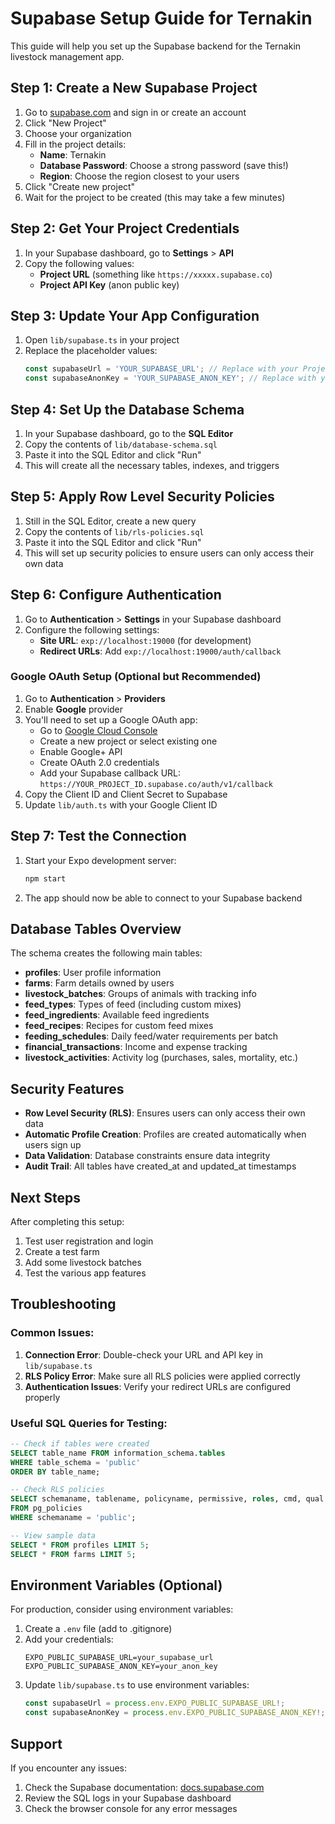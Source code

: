 # Supabase Setup Guide for Ternakin

This guide will help you set up the Supabase backend for the Ternakin livestock management app.

## Step 1: Create a New Supabase Project

1. Go to [supabase.com](https://supabase.com) and sign in or create an account
2. Click "New Project"
3. Choose your organization
4. Fill in the project details:
   - **Name**: Ternakin
   - **Database Password**: Choose a strong password (save this!)
   - **Region**: Choose the region closest to your users
5. Click "Create new project"
6. Wait for the project to be created (this may take a few minutes)

## Step 2: Get Your Project Credentials

1. In your Supabase dashboard, go to **Settings** > **API**
2. Copy the following values:
   - **Project URL** (something like `https://xxxxx.supabase.co`)
   - **Project API Key** (anon public key)

## Step 3: Update Your App Configuration

1. Open `lib/supabase.ts` in your project
2. Replace the placeholder values:
   ```typescript
   const supabaseUrl = 'YOUR_SUPABASE_URL'; // Replace with your Project URL
   const supabaseAnonKey = 'YOUR_SUPABASE_ANON_KEY'; // Replace with your API Key
   ```

## Step 4: Set Up the Database Schema

1. In your Supabase dashboard, go to the **SQL Editor**
2. Copy the contents of `lib/database-schema.sql`
3. Paste it into the SQL Editor and click "Run"
4. This will create all the necessary tables, indexes, and triggers

## Step 5: Apply Row Level Security Policies

1. Still in the SQL Editor, create a new query
2. Copy the contents of `lib/rls-policies.sql`
3. Paste it into the SQL Editor and click "Run"
4. This will set up security policies to ensure users can only access their own data

## Step 6: Configure Authentication

1. Go to **Authentication** > **Settings** in your Supabase dashboard
2. Configure the following settings:
   - **Site URL**: `exp://localhost:19000` (for development)
   - **Redirect URLs**: Add `exp://localhost:19000/auth/callback`

### Google OAuth Setup (Optional but Recommended)

1. Go to **Authentication** > **Providers**
2. Enable **Google** provider
3. You'll need to set up a Google OAuth app:
   - Go to [Google Cloud Console](https://console.cloud.google.com/)
   - Create a new project or select existing one
   - Enable Google+ API
   - Create OAuth 2.0 credentials
   - Add your Supabase callback URL: `https://YOUR_PROJECT_ID.supabase.co/auth/v1/callback`
4. Copy the Client ID and Client Secret to Supabase
5. Update `lib/auth.ts` with your Google Client ID

## Step 7: Test the Connection

1. Start your Expo development server:
   ```bash
   npm start
   ```
2. The app should now be able to connect to your Supabase backend

## Database Tables Overview

The schema creates the following main tables:

- **profiles**: User profile information
- **farms**: Farm details owned by users
- **livestock_batches**: Groups of animals with tracking info
- **feed_types**: Types of feed (including custom mixes)
- **feed_ingredients**: Available feed ingredients
- **feed_recipes**: Recipes for custom feed mixes
- **feeding_schedules**: Daily feed/water requirements per batch
- **financial_transactions**: Income and expense tracking
- **livestock_activities**: Activity log (purchases, sales, mortality, etc.)

## Security Features

- **Row Level Security (RLS)**: Ensures users can only access their own data
- **Automatic Profile Creation**: Profiles are created automatically when users sign up
- **Data Validation**: Database constraints ensure data integrity
- **Audit Trail**: All tables have created_at and updated_at timestamps

## Next Steps

After completing this setup:

1. Test user registration and login
2. Create a test farm
3. Add some livestock batches
4. Test the various app features

## Troubleshooting

### Common Issues:

1. **Connection Error**: Double-check your URL and API key in `lib/supabase.ts`
2. **RLS Policy Error**: Make sure all RLS policies were applied correctly
3. **Authentication Issues**: Verify your redirect URLs are configured properly

### Useful SQL Queries for Testing:

```sql
-- Check if tables were created
SELECT table_name FROM information_schema.tables 
WHERE table_schema = 'public' 
ORDER BY table_name;

-- Check RLS policies
SELECT schemaname, tablename, policyname, permissive, roles, cmd, qual 
FROM pg_policies 
WHERE schemaname = 'public';

-- View sample data
SELECT * FROM profiles LIMIT 5;
SELECT * FROM farms LIMIT 5;
```

## Environment Variables (Optional)

For production, consider using environment variables:

1. Create a `.env` file (add to .gitignore)
2. Add your credentials:
   ```
   EXPO_PUBLIC_SUPABASE_URL=your_supabase_url
   EXPO_PUBLIC_SUPABASE_ANON_KEY=your_anon_key
   ```
3. Update `lib/supabase.ts` to use environment variables:
   ```typescript
   const supabaseUrl = process.env.EXPO_PUBLIC_SUPABASE_URL!;
   const supabaseAnonKey = process.env.EXPO_PUBLIC_SUPABASE_ANON_KEY!;
   ```

## Support

If you encounter any issues:
1. Check the Supabase documentation: [docs.supabase.com](https://docs.supabase.com)
2. Review the SQL logs in your Supabase dashboard
3. Check the browser console for any error messages
